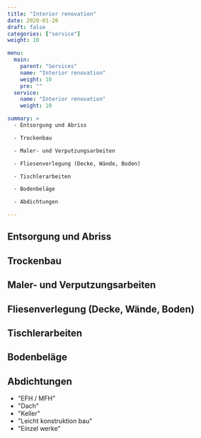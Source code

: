 ```yaml
---
title: "Interior renovation"
date: 2020-01-28
draft: false
categories: ["service"]
weight: 10

menu:
  main:
    parent: "Services"
    name: "Interior renovation"
    weight: 10
    pre: ""
  service:
    name: "Interior renovation"
    weight: 10

summary: >
  - Entsorgung und Abriss

  - Trockenbau

  - Maler- und Verputzungsarbeiten

  - Fliesenverlegung (Decke, Wände, Boden)

  - Tischlerarbeiten

  - Bodenbeläge

  - Abdichtungen

---
```


## Entsorgung und Abriss
## Trockenbau
## Maler- und Verputzungsarbeiten
## Fliesenverlegung (Decke, Wände, Boden)
## Tischlerarbeiten
## Bodenbeläge
## Abdichtungen

  - "EFH / MFH"
  - "Dach"
  - "Keller"
  - "Leicht konstruktion bau"
  - "Einzel werke"